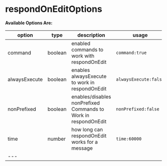 # respondOnEditOptions

**Available Options Are:**

| option        | type    | description                                                    | usage                 |
| ------------- | ------- | -------------------------------------------------------------- | --------------------- |
| command       | boolean | enabled commands to work with respondOnEdit                    | `command:true`        |
| alwaysExecute | boolean | enables alwaysExecute to work in respondOnEdit                 | `alwaysExecute:false` |
| nonPrefixed   | boolean | enables/disables nonPrefixed Commands to Work in respondOnEdit | `nonPrefixed:false`   |
| time          | number  | how long can respondOnEdit works for a message                 | `time:60000`          |
| ---           |         |                                                                |                       |
